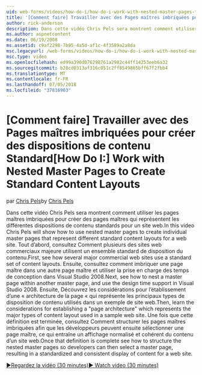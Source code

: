 ```yaml
---
uid: web-forms/videos/how-do-i/how-do-i-work-with-nested-master-pages-to-create-standard-content-layouts
title: '[Comment faire] Travailler avec des Pages maîtres imbriquées pour créer des dispositions de contenu Standard | Microsoft Docs'
author: rick-anderson
description: Dans cette vidéo Chris Pels sera montrent comment utiliser les pages maîtres imbriquées pour créer des pages maîtres qui représentent les différentes dispositions de contenu standards pour un w...
ms.author: aspnetcontent
ms.date: 06/19/2008
ms.assetid: c9af2298-7b95-4a5d-af1c-4f3589a2a8da
msc.legacyurl: /web-forms/videos/how-do-i/how-do-i-work-with-nested-master-pages-to-create-standard-content-layouts
msc.type: video
ms.openlocfilehash: ed99a390d076298761a2982c44ff14253eeb6a32
ms.sourcegitcommit: b28cd0313af316c051c2ff8549865bff67f2fbb4
ms.translationtype: MT
ms.contentlocale: fr-FR
ms.lasthandoff: 07/05/2018
ms.locfileid: "37816903"
---
```

<a name="how-do-i-work-with-nested-master-pages-to-create-standard-content-layouts"></a><span data-ttu-id="11716-103">[Comment faire] Travailler avec des Pages maîtres imbriquées pour créer des dispositions de contenu Standard</span><span class="sxs-lookup"><span data-stu-id="11716-103">[How Do I:] Work with Nested Master Pages to Create Standard Content Layouts</span></span>
====================
<span data-ttu-id="11716-104">par [Chris Pels](https://twitter.com/chrispels)</span><span class="sxs-lookup"><span data-stu-id="11716-104">by [Chris Pels](https://twitter.com/chrispels)</span></span>

<span data-ttu-id="11716-105">Dans cette vidéo Chris Pels sera montrent comment utiliser les pages maîtres imbriquées pour créer des pages maîtres qui représentent les différentes dispositions de contenu standards pour un site web.</span><span class="sxs-lookup"><span data-stu-id="11716-105">In this video Chris Pels will show how to use nested master pages to create individual master pages that represent different standard content layouts for a web site.</span></span> <span data-ttu-id="11716-106">Tout d’abord, consultez Comment plusieurs des sites web commerciaux majeure utilisent un ensemble standard de disposition du contenu.</span><span class="sxs-lookup"><span data-stu-id="11716-106">First, see how several major commercial web sites use a standard set of content layouts.</span></span> <span data-ttu-id="11716-107">Ensuite, consultez comment imbriquer une page maître dans une autre page maître et utiliser la prise en charge des temps de conception dans Visual Studio 2008.</span><span class="sxs-lookup"><span data-stu-id="11716-107">Next, see how to nest a master page within another master page, and use the design time support in Visual Studio 2008.</span></span> <span data-ttu-id="11716-108">Ensuite, Découvrez les considérations pour l’établissement d’une « architecture de la page « qui représente les principaux types de disposition de contenu utilisés dans un exemple de site web.</span><span class="sxs-lookup"><span data-stu-id="11716-108">Then, learn the considerations for establishing a "page architecture" which represents the major types of content layout used in a sample web site.</span></span> <span data-ttu-id="11716-109">Une fois que cette définition est terminée, consultez Comment structurer les pages maîtres imbriquées afin que les développeurs peuvent ensuite sélectionner une page maître, ce qui entraîne un affichage normalisé et cohérent du contenu d’un site web.</span><span class="sxs-lookup"><span data-stu-id="11716-109">Once that definition is complete see how to structure the nested master pages so developers can then select a master page, resulting in a standardized and consistent display of content for a web site.</span></span>

[<span data-ttu-id="11716-110">&#9654;Regardez la vidéo (30 minutes)</span><span class="sxs-lookup"><span data-stu-id="11716-110">&#9654; Watch video (30 minutes)</span></span>](https://channel9.msdn.com/Blogs/ASP-NET-Site-Videos/how-do-i-work-with-nested-master-pages-to-create-standard-content-layouts)
